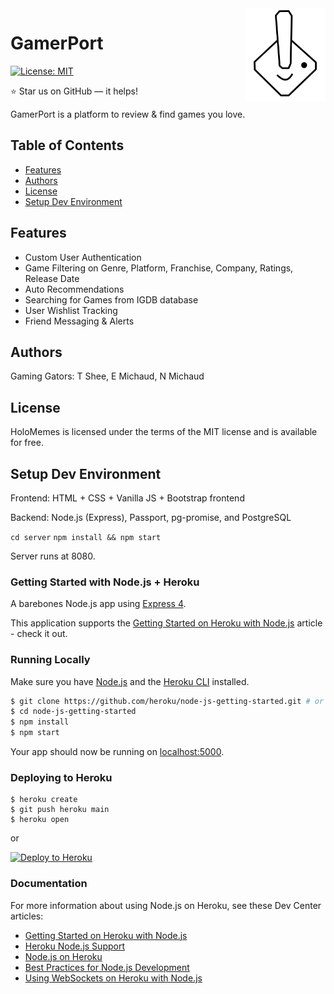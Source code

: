 <a href="https://aimeos.org/">
    <img src="Gameport.svg.png" alt="gamerport logo" title="gamerport" align="right" height="150" />
</a>

GamerPort
======================

[![License: MIT](https://img.shields.io/badge/License-MIT-yellow.svg)](https://opensource.org/licenses/MIT)  

:star: Star us on GitHub — it helps!

GamerPort is a platform to review & find games you love. 

## Table of Contents

- [Features](#features)
- [Authors](#authors)
- [License](#license)
- [Setup Dev Environment](#setup-dev-environment)

## Features
- Custom User Authentication
- Game Filtering on Genre, Platform, Franchise, Company, Ratings, Release Date
- Auto Recommendations
- Searching for Games from IGDB database
- User Wishlist Tracking
- Friend Messaging & Alerts

## Authors
Gaming Gators: T Shee, E Michaud, N Michaud

## License

HoloMemes is licensed under the terms of the MIT license and is available for free.

## Setup Dev Environment
Frontend: HTML + CSS + Vanilla JS + Bootstrap frontend

Backend: Node.js (Express), Passport, pg-promise, and PostgreSQL

`cd server`
`npm install && npm start`

Server runs at 8080.


### Getting Started with Node.js + Heroku 

A barebones Node.js app using [Express 4](http://expressjs.com/).

This application supports the [Getting Started on Heroku with Node.js](https://devcenter.heroku.com/articles/getting-started-with-nodejs) article - check it out.

### Running Locally

Make sure you have [Node.js](http://nodejs.org/) and the [Heroku CLI](https://cli.heroku.com/) installed.

```sh
$ git clone https://github.com/heroku/node-js-getting-started.git # or clone your own fork
$ cd node-js-getting-started
$ npm install
$ npm start
```

Your app should now be running on [localhost:5000](http://localhost:5000/).

### Deploying to Heroku

```
$ heroku create
$ git push heroku main
$ heroku open
```
or

[![Deploy to Heroku](https://www.herokucdn.com/deploy/button.png)](https://heroku.com/deploy)

### Documentation

For more information about using Node.js on Heroku, see these Dev Center articles:

- [Getting Started on Heroku with Node.js](https://devcenter.heroku.com/articles/getting-started-with-nodejs)
- [Heroku Node.js Support](https://devcenter.heroku.com/articles/nodejs-support)
- [Node.js on Heroku](https://devcenter.heroku.com/categories/nodejs)
- [Best Practices for Node.js Development](https://devcenter.heroku.com/articles/node-best-practices)
- [Using WebSockets on Heroku with Node.js](https://devcenter.heroku.com/articles/node-websockets)
